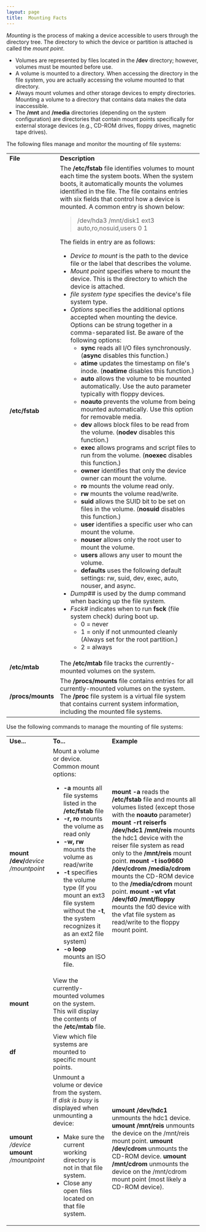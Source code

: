 ```yaml
---
layout: page
title:  Mounting Facts
---
```


_Mounting_ is the process of making a device accessible to users through the
directory tree. The directory to which the device or partition is attached is
called the _mount point_.

  * Volumes are represented by files located in the **/dev** directory; however, volumes must be mounted before use.
  * A volume is mounted to a directory. When accessing the directory in the file system, you are actually accessing the volume mounted to that directory. 
  * Always mount volumes and other storage devices to empty directories. Mounting a volume to a directory that contains data makes the data inaccessible. 
  * The **/mnt** and **/media** directories (depending on the system configuration) are directories that contain mount points specifically for external storage devices (e.g., CD-ROM drives, floppy drives, magnetic tape drives).

The following files manage and monitor the mounting of file systems:

<table>

<tr> <td><b>File</b></td> <td><b>Description</b></td>

</tr>

<tr> <td> <b>/etc/fstab</b></td> <td>The <b>/etc/fstab</b> file identifies
volumes to mount each time the system boots. When the system boots, it
automatically mounts the volumes identified in the file. The<b> </b>file
contains entries with six fields that control how a device is mounted. A
common entry is shown below:

> /dev/hda3 /mnt/disk1 ext3 auto,ro,nosuid,users 0 1

The fields in entry are as follows:

<ul>

<li><i>Device to mount</i> is the path to the device file or the label that
describes the volume.

</li>

<li><i>Mount point</i> specifies where to mount the device. This is the
directory to which the device is attached.

</li>

<li><i>file system type</i> specifies the device's file system type.

</li>

<li><i>Options</i> specifies the additional options accepted when mounting the
device. Options can be strung together in a comma-separated list. Be aware of
the following options:

<ul>

<li><b>sync </b>reads all I/O files synchronously.<b> </b>(<b>async</b>
disables this function.)

</li>

<li><b>atime </b>updates the timestamp on file's inode. (<b>noatime
</b>disables this function.)

</li>

<li><b>auto</b> allows the volume to be mounted automatically. Use the auto
parameter typically with floppy devices.

</li>

<li><b>noauto </b>prevents the volume from being mounted automatically. Use
this option for removable media.

</li>

<li><b>dev</b> allows block files to be read from the volume. (<b>nodev</b>
disables this function.)

</li>

<li><b>exec</b> allows programs and script files to run from the volume.
(<b>noexec</b> disables this function.)

</li>

<li><b>owner</b> identifies that only the device owner can mount the volume.

</li>

<li><b>ro</b> mounts the volume read only.

</li>

<li><b>rw</b> mounts the volume read/write.

</li>

<li><b>suid</b> allows the SUID bit to be set on files in the volume.
(<b>nosuid</b> disables this function.)

</li>

<li><b>user</b> identifies a specific user who can mount the volume.

</li>

<li><b>nouser</b> allows only the root user to mount the volume.

</li>

<li><b>users </b>allows any user to mount the volume.

</li>

<li><b>defaults</b> uses the following default settings: rw, suid, dev, exec,
auto, nouser, and async.

</li>

</ul>

</li>

<li><i>Dump##</i> is used by the dump command when backing up the file system.

</li>

<li><i>Fsck# </i>indicates when to run <b>fsck</b> (file system check) during
boot up.

<ul>

<li>0 = never

</li>

<li>1 = only if not unmounted cleanly (Always set for the root partition.)

</li>

<li>2 = always

</li>

</ul>

</li>

</ul> </td>

</tr>

<tr> <td> <b>/etc/mtab</b></td> <td>The <b>/etc/mtab</b> file tracks the
currently-mounted volumes on the system. </td>

</tr>

<tr> <td><b>/procs/mounts</b></td> <td>The <b>/procs/mounts</b> file contains
entries for all currently-mounted volumes on the system. The <b>/proc</b> file
system is a virtual file system that contains current system information,
including the mounted file systems.</td>

</tr> </table>

Use the following commands to manage the mounting of file systems:

<table>

<tr> <td><b>Use...</b></td> <td><b>To...</b></td> <td><b>Example</b></td>

</tr>

<tr> <td><b>mount /dev/</b><i>device</i> <i>/mountpoint</i> </td> <td>Mount a
volume or device. Common mount options:

<ul>

<li><b>-a</b> mounts all file systems listed in the <b>/etc/fstab </b>file

</li>

<li><b>-r, ro</b> mounts the volume as read only

</li>

<li><b>-w, rw</b> mounts the volume as read/write

</li>

<li><b>-t</b> specifies the volume type (If you mount an ext3 file system
without the <b>-t</b>, the system recognizes it as an ext2 file system)

</li>

<li><b>-o loop</b> mounts an ISO file.

</li>

</ul></td> <td><b>mount -a </b>reads the <b>/etc/fstab </b>file and mounts all
volumes listed (except those with the <b>noauto </b>parameter)<b>  
mount -rt reiserfs /dev/hdc1 /mnt/reis</b> mounts the hdc1 device with the
reiser file system as read only to the <b>/mnt/reis</b> mount point.  
<b>mount -t iso9660 /dev/cdrom /media/cdrom </b>mounts the CD-ROM device to
the <b>/media/cdrom</b> mount point.  
<b>mount -wt vfat /dev/fd0 /mnt/floppy</b> mounts the fd0 device with the vfat
file system as read/write to the floppy mount point.</td>

</tr>

<tr> <td><b>mount</b></td> <td>View the currently-mounted volumes on the
system. This will display the contents of the <b>/etc/mtab</b> file.</td> <td>
</td>

</tr>

<tr> <td><b>df</b></td> <td>View which file systems are mounted to specific
mount points.</td> <td> </td>

</tr>

<tr> <td><b>umount</b> <i>/device</i>  
<b>umount</b> <i>/mountpoint</i></td> <td>Unmount a volume or device from the
system. If <i>disk is busy</i> is displayed when unmounting a device:

<ul>

<li>Make sure the current working directory is not in that file system.

</li>

<li>Close any open files located on that file system.

</li>

</ul> </td> <td><b>umount /dev/hdc1</b> unmounts the hdc1 device.  
<b>umount /mnt/reis</b> unmounts the device on the /mnt/reis mount point.  
<b>umount /dev/cdrom</b> unmounts the CD-ROM device.  
<b>umount /mnt/cdrom</b> unmounts the device on the /mnt/cdrom mount point
(most likely a CD-ROM device).  
</td>

</tr> </table>

